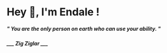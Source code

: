 <h1 title="head"> Hey 👋, I'm Endale !</h1>

**<h5><i>" You are the only person on earth who can use your ability. "</i></h5>**

*<b>___ Zig Ziglar ___</b>*
